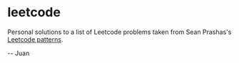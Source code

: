# leetcode
Personal solutions to a list of Leetcode problems taken from Sean Prashas's [Leetcode patterns](https://seanprashad.com/leetcode-patterns/).  
  
-- Juan
